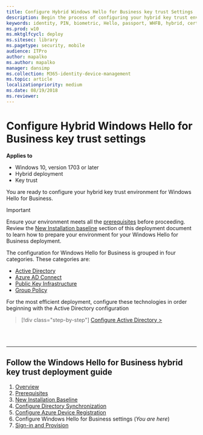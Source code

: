 ```yaml
---
title: Configure Hybrid Windows Hello for Business key trust Settings
description: Begin the process of configuring your hybrid key trust environment for Windows Hello for Business. Start with your Active Directory configuration.
keywords: identity, PIN, biometric, Hello, passport, WHFB, hybrid, certificate-trust
ms.prod: w10
ms.mktglfcycl: deploy
ms.sitesec: library
ms.pagetype: security, mobile
audience: ITPro
author: mapalko
ms.author: mapalko
manager: dansimp
ms.collection: M365-identity-device-management
ms.topic: article
localizationpriority: medium
ms.date: 08/19/2018
ms.reviewer: 
---
```

# Configure Hybrid Windows Hello for Business key trust settings

**Applies to**
-   Windows 10, version 1703 or later
-   Hybrid deployment
-   Key trust

 
You are ready to configure your hybrid key trust environment for Windows Hello for Business.
  
> [!IMPORTANT]
> Ensure your environment meets all the [prerequisites](hello-hybrid-key-trust-prereqs.md) before proceeding. Review the [New Installation baseline](hello-hybrid-key-new-install.md) section of this deployment document to learn how to prepare your environment for your Windows Hello for Business deployment.  

The configuration for Windows Hello for Business is grouped in four categories.  These categories are: 
* [Active Directory](hello-hybrid-key-whfb-settings-ad.md)
* [Azure AD Connect](hello-hybrid-key-whfb-settings-dir-sync.md)
* [Public Key Infrastructure](hello-hybrid-key-whfb-settings-pki.md)
* [Group Policy](hello-hybrid-key-whfb-settings-policy.md)

For the most efficient deployment, configure these technologies in order beginning with the Active Directory configuration

> [!div class="step-by-step"]
> [Configure Active Directory >](hello-hybrid-key-whfb-settings-ad.md)

<br><br>

<hr>

## Follow the Windows Hello for Business hybrid key trust deployment guide
1. [Overview](hello-hybrid-cert-trust.md)
2. [Prerequisites](hello-hybrid-key-trust-prereqs.md)
3. [New Installation Baseline](hello-hybrid-key-new-install.md)
4. [Configure Directory Synchronization](hello-hybrid-key-trust-dirsync.md)
5. [Configure Azure Device Registration](hello-hybrid-key-trust-devreg.md)
6. Configure Windows Hello for Business settings (*You are here*)
7. [Sign-in and Provision](hello-hybrid-key-whfb-provision.md)
